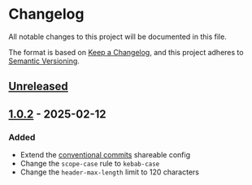 # Changelog

All notable changes to this project will be documented in this file.

The format is based on [Keep a Changelog](https://keepachangelog.com/en/1.1.0/),
and this project adheres to [Semantic Versioning](https://semver.org/spec/v2.0.0.html).

## [Unreleased]


## [1.0.2] - 2025-02-12

### Added

- Extend the [conventional commits](https://conventionalcommits.org/) shareable config
- Change the `scope-case` rule to `kebab-case`
- Change the `header-max-length` limit to 120 characters


[unreleased]: https://github.com/nstCactus/commitlint-config/compare/v1.0.2...HEAD
[1.0.2]: https://github.com/nstCactus/commitlint-config/releases/tag/v1.0.2
